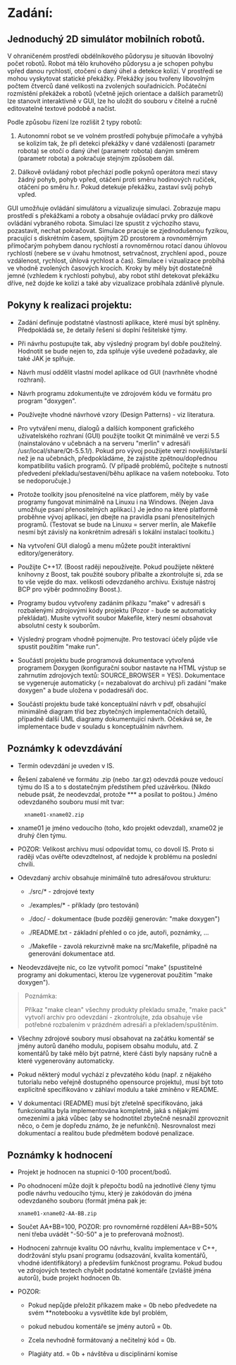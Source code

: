 # Zadání:

## Jednoduchý 2D simulátor mobilních robotů.

V ohraničeném prostředí obdélníkového půdorysu je situován libovolný počet robotů.  Robot má tělo kruhového půdorysu a je schopen pohybu vpřed danou rychlostí, otočení o daný úhel a detekce kolizí. V prostředí se mohou vyskytovat statické překážky. Překážky jsou tvořeny libovolným počtem čtverců dané velikosti na zvolených souřadnicích. Počáteční rozmístění překážek a robotů (včetně jejich orientace a dalších parametrů) lze stanovit interaktivně v GUI, lze ho uložit do souboru v čitelné a ručně editovatelné textové podobě  a načíst. 

Podle způsobu řízení lze rozlišit 2 typy robotů: 

1. Autonomní robot se ve volném prostředí pohybuje přímočaře a vyhýbá se kolizím tak, že při detekci překážky v dané vzdálenosti (parametr robota) se otočí o daný úhel (parametr robota) daným směrem (parametr robota) a pokračuje stejným způsobem dál.

2. Dálkově ovládaný robot přechází podle pokynů operátora mezi stavy žádný pohyb, pohyb vpřed, otáčení proti směru hodinových ručiček, otáčení po směru h.r. Pokud detekuje překážku, zastaví svůj pohyb vpřed.

GUI umožňuje ovládání simulátoru a vizualizuje simulaci. Zobrazuje mapu prostředí s překážkami a roboty a obsahuje ovládací prvky pro dálkové ovládání vybraného robota. Simulaci lze spustit z výchozího stavu, pozastavit, nechat pokračovat. Simulace pracuje se zjednodušenou fyzikou, pracující s diskrétním časem, spojitým 2D prostorem a rovnoměrným přímočarým pohybem danou rychlostí a rovnoměrnou rotací danou úhlovou rychlostí (nebere se v úvahu hmotnost, setrvačnost, zrychlení apod., pouze vzdálenost, rychlost, úhlová rychlost a čas). Simulace i vizualizace probíhá ve vhodně zvolených časových krocích. Kroky by měly být dostatečně jemné (vzhledem k rychlosti pohybu), aby robot stihl detekovat překážku dříve, než dojde ke kolizi a také aby vizualizace probíhala zdánlivě plynule.



## Pokyny k realizaci projektu:

* Zadání definuje podstatné vlastnosti aplikace, které musí být splněny. Předpokládá se, že detaily řešení si doplní řešitelské týmy.

* Při návrhu postupujte tak, aby výsledný program byl dobře použitelný. Hodnotit se bude nejen to, zda splňuje výše uvedené požadavky, ale také JAK je splňuje.

* Návrh musí oddělit vlastní model aplikace od GUI (navrhněte vhodné rozhraní).

* Návrh programu zdokumentujte ve zdrojovém kódu ve formátu pro program "doxygen".

* Používejte vhodné návrhové vzory (Design Patterns) - viz literatura.

* Pro vytváření menu, dialogů a dalších komponent grafického uživatelského rozhraní (GUI) použijte toolkit Qt minimálně ve verzi 5.5 (nainstalováno v učebnách a na serveru "merlin" v adresáři /usr/local/share/Qt-5.5.1/). Pokud pro vývoj použijete verzi novější/starší než je na učebnách, předpokládáme, že zajistíte zpětnou/dopřednou kompatibilitu vašich programů. (V případě problémů, počítejte s nutností předvedení překladu/sestavení/běhu aplikace na vašem notebooku. Toto se nedoporučuje.)

* Protože toolkity jsou přenositelné na více platforem, měly by vaše programy fungovat minimálně na Linuxu i na Windows. (Nejen Java umožňuje psaní přenositelných aplikací.) Je jedno na které platformě proběhne vývoj aplikací, jen dbejte na pravidla psaní přenositelných programů. (Testovat se bude na Linuxu = server merlin, ale Makefile nesmí být závislý na konkrétním adresáři s lokální instalací toolkitu.)

* Na vytvoření GUI dialogů a menu můžete použít interaktivní editory/generátory.

* Použijte C++17. (Boost raději nepoužívejte. Pokud použijete některé knihovny z Boost, tak použité soubory přibalte a zkontrolujte si, zda se to vše vejde do max. velikosti odevzdaného archivu. Existuje nástroj BCP pro výběr podmnožiny Boost.).

* Programy budou vytvořeny zadáním příkazu "make" v adresáři s rozbalenými zdrojovými kódy projektu (Pozor - bude se automaticky překládat). Musíte vytvořit soubor Makefile, který nesmí obsahovat absolutní cesty k souborům.

* Výsledný program vhodně pojmenujte. Pro testovací účely půjde vše spustit použitím "make run".

* Součástí projektu bude programová dokumentace vytvořená programem Doxygen (konfigurační soubor nastavte na HTML výstup se zahrnutím zdrojových textů: SOURCE_BROWSER = YES). Dokumentace se vygeneruje automaticky (= nezabalovat do archivu) při zadání "make doxygen" a bude uložena v podadresáři doc.

* Součástí projektu bude také konceptuální návrh v pdf, obsahující minimálně diagram tříd bez zbytečných implementačních detailů, případně další UML diagramy dokumentující návrh. Očekává se, že implementace bude v souladu s konceptuálním návrhem.



## Poznámky k odevzdávání

* Termín odevzdání je uveden v IS.

* Řešení zabalené ve formátu .zip (nebo .tar.gz) odevzdá pouze vedoucí týmu do IS a to s dostatečným předstihem před uzávěrkou. (Nikdo nebude psát, že neodevzdal, protože *** a posílat to poštou.) Jméno odevzdaného souboru musí mít tvar: 

        xname01-xname02.zip

* xname01 je jméno vedoucího (toho, kdo projekt odevzdal), xname02 je druhý člen týmu.

* POZOR:  Velikost archivu musí odpovídat tomu, co dovolí IS. Proto si raději včas ověřte odevzdtelnost, ať nedojde k problému na poslední chvíli.

* Odevzdaný archiv obsahuje minimálně tuto adresářovou strukturu:

    - ./src/* - zdrojové texty

    - ./examples/* - příklady (pro testování)

    - ./doc/ - dokumentace (bude později generován: "make doxygen")

    - ./README.txt - základní přehled o co jde, autoři, poznámky, ...

    - ./Makefile - zavolá rekurzivně make na src/Makefile, případně na generování dokumentace atd.

* Neodevzdávejte nic, co lze vytvořit pomocí "make" (spustitelné programy ani dokumentaci, kterou lze vygenerovat použitím "make doxygen").

> Poznámka:
>
> Příkaz "make clean" všechny produkty překladu smaže, "make pack" vytvoří archiv pro odevzdání - zkontrolujte, zda obsahuje vše potřebné rozbalením v prázdném adresáři a překladem/spuštěním.

* Všechny zdrojové soubory musí obsahovat na začátku komentář se jmény autorů daného modulu, popisem obsahu modulu, atd. Z komentářů by také mělo být patrné, které části byly napsány ručně a které vygenerovány automaticky.

* Pokud některý modul vychází z převzatého kódu (např. z nějakého tutorialu nebo veřejně dostupného opensource projektu), musí být toto explicitně specifikováno v záhlaví modulu a také zmíněno v README.

* V dokumentaci (README) musí být zřetelně specifikováno, jaká funkcionalita byla implementována kompletně, jaká s nějakými omezeními a jaká vůbec (aby se hodnotitel zbytečně nesnažil zprovoznit něco, o čem je dopředu známo, že je nefunkční). Nesrovnalost mezi dokumentací a realitou bude předmětem bodové penalizace.



## Poznámky k hodnocení

* Projekt je hodnocen na stupnici 0-100 procent/bodů.

* Po ohodnocení může dojít k přepočtu bodů na jednotlivé členy týmu podle návrhu vedoucího týmu, který je zakódován do jména odevzdaného souboru (formát jména pak je:    

      xname01-xname02-AA-BB.zip 

* Součet AA+BB=100, POZOR: pro rovnoměrné rozdělení AA=BB=50% není třeba uvádět "-50-50" a je to preferovaná možnost).

* Hodnocení zahrnuje kvalitu OO návrhu, kvalitu implementace v C++, dodržování stylu psaní programu (odsazování, kvalita komentářů, vhodné identifikátory) a především funkčnost programu. Pokud budou ve zdrojových textech chybět podstatné komentáře (zvláště jména autorů), bude projekt hodnocen 0b.

* POZOR: 

    - Pokud nepůjde přeložit příkazem make = 0b nebo předvedete na svém **notebooku a vysvětlíte kde byl problém,

    - pokud nebudou komentáře se jmény autorů = 0b.

    - Zcela nevhodně formátovaný a nečitelný kód = 0b.

    - Plagiáty atd. = 0b + návštěva u disciplinární komise